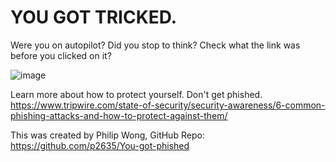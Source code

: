 # YOU GOT TRICKED.

Were you on autopilot?
Did you stop to think?
Check what the link was before you clicked on it?

![image](https://user-images.githubusercontent.com/4522927/194076379-0af24470-68a7-4a69-92bd-c6b71b400cd8.png)

Learn more about how to protect yourself. Don't get phished.
https://www.tripwire.com/state-of-security/security-awareness/6-common-phishing-attacks-and-how-to-protect-against-them/

This was created by Philip Wong, GitHub Repo: https://github.com/p2635/You-got-phished
